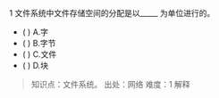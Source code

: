 1
文件系统中文件存储空间的分配是以_____ 为单位进行的。
- ( ) A.字 
- ( ) B.字节 
- ( ) C.文件 
- ( ) D.块

> 知识点：文件系统。
> 出处：网络
> 难度：1
> 解释

